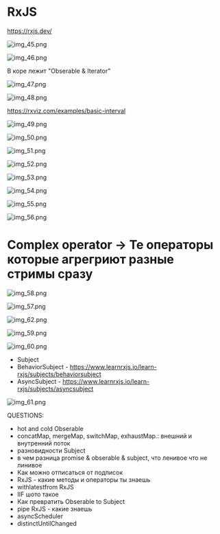 # RxJS

https://rxjs.dev/

![img_45.png](img_45.png)

![img_46.png](img_46.png)

В коре лежит "Obserable & Iterator"

![img_47.png](img_47.png)

![img_48.png](img_48.png)

https://rxviz.com/examples/basic-interval

![img_49.png](img_49.png)

![img_50.png](img_50.png)

![img_51.png](img_51.png)

![img_52.png](img_52.png)

![img_53.png](img_53.png)

![img_54.png](img_54.png)

![img_55.png](img_55.png)

![img_56.png](img_56.png)

# Complex operator -> Те операторы которые агрегриют разные стримы сразу
![img_58.png](img_58.png)

![img_57.png](img_57.png)

![img_62.png](img_62.png)

![img_59.png](img_59.png)

![img_60.png](img_60.png)

- Subject
- BehaviorSubject - https://www.learnrxjs.io/learn-rxjs/subjects/behaviorsubject
- AsyncSubject - https://www.learnrxjs.io/learn-rxjs/subjects/asyncsubject

![img_61.png](img_61.png)


QUESTIONS:
- hot and cold Obserable
- concatMap, mergeMap, switchMap,  exhaustMap.: внешний и внутренний поток
- разновидности Subject
- в чем разница promise & obserable & subject, что ленивое что не линивое
- Как можно отписаться от подписок
- RxJS - какие методы и операторы ты знаешь
- withlatestfrom RxJS
- IIF шото такое
- Как превратить Obserable to Subject
- pipe RxJS - какие знаешь
- asyncScheduler
- distinctUntilChanged

